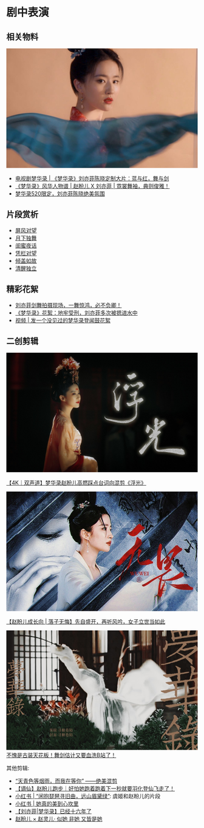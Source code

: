 # 剧中表演


## 相关物料


![](/image/cc/covers/cv-2.jpg)

* [电视剧梦华录 | 《梦华录》刘亦菲陈晓定制大片：蓝与红，舞与剑](https://www.bilibili.com/video/BV1kY4y137fE/?spm_id_from=333.337.search-card.all.click&vd_source=087d424162639011a33e46dbbd019cfd)
* [《梦华录》风华人物谱 | 赵盼儿 X 刘亦菲 | 霓裳舞袖，典则俊雅！](https://www.bilibili.com/video/BV1yZ4y1b7Pt?share_source=copy_web&vd_source=f736773e8cd672da4192a42087bfe36c)
* [梦华录520限定，刘亦菲陈晓绝美氛围](https://www.bilibili.com/video/BV1f3411A7ur?share_source=copy_web&vd_source=f736773e8cd672da4192a42087bfe36c)

## 片段赏析
* [屏风对望](https://www.bilibili.com/video/BV1yv4y1w7zz/?spm_id_from=333.999.0.0&vd_source=087d424162639011a33e46dbbd019cfd)
* [月下独舞](https://www.bilibili.com/video/BV1L94y1U7bR/?spm_id_from=333.788.recommend_more_video.20&vd_source=087d424162639011a33e46dbbd019cfd)
* [闺蜜夜话](https://www.bilibili.com/video/BV1Zt4y1p7g6/?spm_id_from=333.337.search-card.all.click&vd_source=087d424162639011a33e46dbbd019cfd)
* [凭栏对望](https://www.bilibili.com/video/BV14r4y1G7G4/?spm_id_from=333.788.recommend_more_video.2&vd_source=087d424162639011a33e46dbbd019cfd)
* [倾盖如故](https://www.bilibili.com/video/BV1oU4y1y7T3/?spm_id_from=333.337.search-card.all.click&vd_source=087d424162639011a33e46dbbd019cfd)
* [清醒独立](https://www.bilibili.com/video/BV1QS4y1i7VW/?spm_id_from=333.999.0.0&vd_source=087d424162639011a33e46dbbd019cfd)

## 精彩花絮

* [刘亦菲剑舞拍摄现场，一舞惊鸿，必不负卿！](https://www.bilibili.com/video/BV1VN4y1G7Sm/?spm_id_from=333.788.recommend_more_video.28&vd_source=087d424162639011a33e46dbbd019cfd)
* [《梦华录》花絮：地牢受刑，刘亦菲多次被摁进水中](https://www.bilibili.com/video/BV1FU4y1R7LV/?spm_id_from=333.788.recommend_more_video.23&vd_source=087d424162639011a33e46dbbd019cfd)
* [视频 | 发一个没见过的梦华录登闻鼓花絮](https://www.bilibili.com/video/BV1QG4y1i7cN/?spm_id_from=333.337.search-card.all.click&vd_source=087d424162639011a33e46dbbd019cfd)


## 二创剪辑

![](/image/cc/cv-12.jpg)

[【4K｜双声道】梦华录赵盼儿高燃踩点台词向混剪《浮光》](https://www.bilibili.com/video/BV15P41157FW/?spm_id_from=333.999.list.card_archive.click&vd_source=087d424162639011a33e46dbbd019cfd)

![](/image/cc/cv-14.jpg)

[【赵盼儿成长向 | 落子无悔】先自盛开，再听风吟，女子立世当如此](https://www.bilibili.com/video/BV1KF411V7Jz/?spm_id_from=autoNext&vd_source=087d424162639011a33e46dbbd019cfd)


![](/image/cc/covers/sd.jpg)
[不愧是古装天花板！舞剑估计又要血洗B站了！](https://www.bilibili.com/video/BV1xL411p7Bx?share_source=copy_web&vd_source=f736773e8cd672da4192a42087bfe36c)


其他剪辑:


* [“天青色等烟雨，而我在等你” ——绝美混剪](https://www.bilibili.com/video/BV1eS4y1p7LD/?p=1&share_medium=android&share_plat=android&share_session_id=42d8f315-b102-4390-8b4c-c462b6513184&share_source=COPY&share_tag=s_i&timestamp=1656587254&unique_k=djSxedU)
* [【谪仙】赵盼儿跑步｜好怕她跑着跑着下一秒就要羽化登仙飞走了！](https://www.bilibili.com/video/BV1NU4y1D7Bc/)
* [小红书 | “闲抱琵琶寻旧曲，远山眉黛绿”](https://www.xiaohongshu.com/discovery/item/62c0fd1d000000000303cde0?app_platform=android&app_version=7.59.1&share_from_user_hidden=true&type=video&xhsshare=WeixinSession&appuid=5f789284000000000101cb18&apptime=1666532837): 虞姬和赵盼儿的片段
* [小红书 | 她真的美到心坎里](https://www.xiaohongshu.com/discovery/item/62ce4e4d000000000f00b45d?app_platform=android&app_version=7.59.1&share_from_user_hidden=true&type=video&xhsshare=WeixinSession&appuid=5f789284000000000101cb18&apptime=1666534653)
* [【刘亦菲|梦华录】已经十六年了](https://www.bilibili.com/video/BV1G34y1775i/)
* [赵盼儿 × 赵灵儿· 似她 非她 又皆是她](https://www.bilibili.com/video/BV1st4y1H7Sm?share_source=copy_web&vd_source=f736773e8cd672da4192a42087bfe36c)
